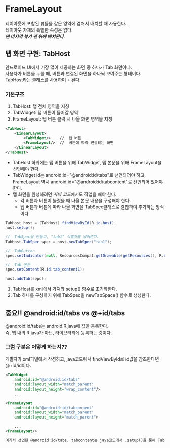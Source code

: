 # FrameLayout
레이아웃에 포함된 뷰들을 같은 영역에 겹쳐서 배치할 때 사용한다.   
레이아웃 자체의 특별한 속성은 없다.   
***맨 마지막 뷰가 맨 위에 배치된다.***

## 탭 화면 구현: TabHost
안드로이드 UI에서 가장 많이 제공하는 화면 중 하나가 Tab 화면이다.   
사용자가 버튼을 누를 때, 버튼과 연결된 화면을 하나씩 보여주는 형태이다.   
TabHost라는 클래스를 사용하며 ㄴ된다.

### 기본구조
1. TabHost: 탭 전체 영역을 지칭
2. TabWidget: 탭 버튼이 들어갈 영역
3. FrameLayout: 탭 버튼 클릭 시 나올 화면 영역을 지칭
```xml
<TabHost>
    <LinearLayout>
        <TabWidget/>    //  탭 버튼
        <FrameLayout/>  //  버튼에 따라 변경되는 화면
    </LinearLayout>
</TabHost>
```
- TabHost 하위에는 탭 버튼을 위해 TabWidget, 탭 본문을 위해 FrameLayout을 선언해야 한다.
- TabWidget id는 android:id="@android:id/tabs"로 선언되어야 하고, FrameLayout 역시 android:id="@android:id/tabcontent"로 선언되어 있어야 한다.
- 탭 화면을 완성하려면 *자바 코드*에서도 작업을 해야 한다.
    - 각 버튼과 버튼이 눌렸을 때 나올 본문 내용을 구성해야 한다.
    - 탭 버튼과 버튼에 따라 나올 화면을 TabSpec클래스로 결합하여 추가하는 방식이다.
```java
TabHost host = (TabHost) findViewById(R.id.host);
host.setup();

//  TabSpac을 만들고, "tab1" 식별자를 넣어준다.
TabHost.TabSpec spec = host.newTabSpec("tab1"); 

//  TabButton
spec.setIndicator(null, ResourcesCompat.getDrawable(getResources(), R.drawable.tab_icon1, null));

//  Tab 본문
spec.setContent(R.id.tab_content1);

host.addTab(sepc);
```

1. TabHost를 xml에서 가져와 setup() 함수로 초기화한다.
2. Tab 하나를 구성하기 위해 TabSpec을 newTabSpace() 함수로 생성한다.

## 중요!! @android:id/tabs vs @+id/tabs
@android:id/tabs는 android.R.java에 값을 등록한다.   
즉, 앱 내의 R.java가 아닌, 라이브러리에 등록하는 것이다.

### 그럼 구분은 어떻게 하는지??
개발자가 xml파일에서 작성하고, java코드에서 findViewById로 id값을 참조한다면 @+id/id이다.   

```xml
<TabWidget
    android:id="@android:id/tabs"
    android:layout_width="match_parent"
    android:layout_height="wrap_content"/>
    ...

<FrameLayout
    android:id="@android:id/tabcontent"
    android:layout_width="match_parent"
    android:layout_height="match_parent">

    ...
<FrameLayout/>

여기서 선언된 @android:id/tabs, tabcontent는 java코드에서 .setup()을 통해 TabHost 하위의 TabWidget과 FrameLayout을 획득한다.
```